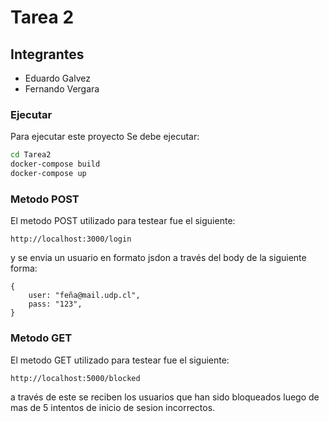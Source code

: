# Tarea 2

## Integrantes
- Eduardo Galvez
- Fernando Vergara


### Ejecutar

Para ejecutar este proyecto
Se debe ejecutar:

```sh
cd Tarea2
docker-compose build
docker-compose up
```


### Metodo POST

El metodo POST utilizado para testear fue el siguiente:

```
http://localhost:3000/login
```
y se envia un usuario en formato jsdon a través del body de la siguiente forma:

```
{
    user: "feña@mail.udp.cl",
    pass: "123",
}
```



### Metodo GET

El metodo GET utilizado para testear fue el siguiente:

```
http://localhost:5000/blocked
```
a través de este se reciben los usuarios que han sido bloqueados luego de mas de 5 intentos de inicio de sesion incorrectos.
